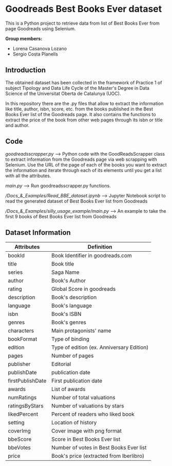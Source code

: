 # Goodreads Best Books Ever dataset

This is a Python project to retrieve data from list of Best Books Ever from page Goodreads using Selenium. 

**Group members:**
* Lorena Casanova Lozano
* Sergio Costa Planells

## Introduction

The obtained dataset has been collected in the framework of Practice 1 of subject Tipology and Data Life Cycle of the Master's Degree in Data Science of the Universitat Oberta de Catalunya (UOC). 

In this repository there are the .py files that allow to extract the information like title, author, isbn, score, etc. from the books published in the Best Books Ever list of the Goodreads page. It also contains the functions to extract the price of the book from other web pages through its isbn or title and author. 

## Code

*goodreadsscrapper.py* --> Python code with the GoodReadsScrapper class to extract information from the Goodreads page via web scrapping with Selenium. Use the URL of the page of each of the books you want to extract the information and iterate through each of its elements until you get a list with all the attributes.

*main.py* --> Run goodreadsscrapper.py functions.

*/Docs_&_Examples/Read_BBE_dataset.ipynb* --> Jupyter Notebook script to read the generated dataset of Best Books Ever list from Goodreads

*/Docs_&_Examples/silly_usage_example/main.py* --> An example to take the first 9 books of Best Books Ever list from Goodreads




## Dataset Information

| Attributes  | Definition |
| ------------- | ------------- |
| bookId  | Book Identifier in goodreads.com  |
| title  | Book title |
| series | Saga Name |
| author | Book's Author |
| rating | Global Score in goodreads |
| description | Book's description |
| language | Book's language |
| isbn | Book's ISBN |
| genres | Book's genres |
| characters | Main protagonists' name |
| bookFormat | Type of binding |
| edition | Type of edition (ex. Anniversary Edition) |
| pages | Number of pages |
| publisher | Editorial |
| publishDate | publication date |
| firstPublishDate | First publication date |
| awards | List of awards |
| numRatings | Number of total valuations |
| ratingsByStars | Number of valuations by stars |
| likedPercent | Percent of readers who liked book |
| setting | Location of history |
| coverImg | Cover image with png format |
| bbeScore | Score in Best Books Ever list |    
| bbeVotes | Number of votes in Best Books Ever list |
| price | Book's price (extracted from Iberlibro) |

